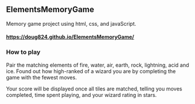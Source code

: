 ## ElementsMemoryGame
Memory game project using html, css, and javaScript.
####  https://doug824.github.io/ElementsMemoryGame/
### How to play
Pair the matching elements of fire, water, air, earth, rock, lightning, acid and ice.
Found out how high-ranked of a wizard you are by completing the game with the fewest moves.

Your score will be displayed once all tiles are matched, telling you moves completed, time spent playing, and your wizard rating in stars.
